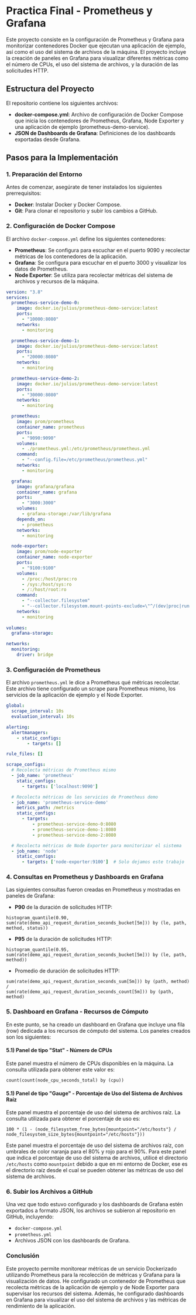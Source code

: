 
# Practica Final - Prometheus y Grafana

Este proyecto consiste en la configuración de Prometheus y Grafana para monitorizar contenedores Docker que ejecutan una aplicación de ejemplo, así como el uso del sistema de archivos de la máquina. El proyecto incluye la creación de paneles en Grafana para visualizar diferentes métricas como el número de CPUs, el uso del sistema de archivos, y la duración de las solicitudes HTTP.

## Estructura del Proyecto

El repositorio contiene los siguientes archivos:

- **docker-compose.yml**: Archivo de configuración de Docker Compose que inicia los contenedores de Prometheus, Grafana, Node Exporter y una aplicación de ejemplo (prometheus-demo-service).
- **JSON de Dashboards de Grafana**: Definiciones de los dashboards exportadas desde Grafana.

## Pasos para la Implementación

### 1. **Preparación del Entorno**

Antes de comenzar, asegúrate de tener instalados los siguientes prerrequisitos:

- **Docker**: Instalar Docker y Docker Compose.
- **Git**: Para clonar el repositorio y subir los cambios a GitHub.

### 2. **Configuración de Docker Compose**

El archivo `docker-compose.yml` define los siguientes contenedores:

- **Prometheus**: Se configura para escuchar en el puerto 9090 y recolectar métricas de los contenedores de la aplicación.
- **Grafana**: Se configura para escuchar en el puerto 3000 y visualizar los datos de Prometheus.
- **Node Exporter**: Se utiliza para recolectar métricas del sistema de archivos y recursos de la máquina.

```yaml
version: "3.8"
services:
  prometheus-service-demo-0:
    image: docker.io/julius/prometheus-demo-service:latest
    ports:
      - "10000:8080"
    networks:
      - monitoring

  prometheus-service-demo-1:
    image: docker.io/julius/prometheus-demo-service:latest
    ports:
      - "20000:8080"
    networks:
      - monitoring

  prometheus-service-demo-2:
    image: docker.io/julius/prometheus-demo-service:latest
    ports:
      - "30000:8080"
    networks:
      - monitoring

  prometheus:
    image: prom/prometheus
    container_name: prometheus
    ports:
      - "9090:9090"
    volumes:
      - ./prometheus.yml:/etc/prometheus/prometheus.yml
    command:
      - "--config.file=/etc/prometheus/prometheus.yml"
    networks:
      - monitoring

  grafana:
    image: grafana/grafana
    container_name: grafana
    ports:
      - "3000:3000"
    volumes:
      - grafana-storage:/var/lib/grafana
    depends_on:
      - prometheus
    networks:
      - monitoring

  node-exporter:
    image: prom/node-exporter
    container_name: node-exporter
    ports:
      - "9100:9100"
    volumes:
      - /proc:/host/proc:ro
      - /sys:/host/sys:ro
      - /:/host/root:ro
    command:
      - "--collector.filesystem"
      - "--collector.filesystem.mount-points-exclude=\"^/(dev|proc|run|sys|media|mnt|var/lib/docker/.+)($|/)\""
    networks:
      - monitoring
  
volumes:
  grafana-storage:

networks:
  monitoring:
    driver: bridge
```

### 3. **Configuración de Prometheus**

El archivo `prometheus.yml` le dice a Prometheus qué métricas recolectar. Este archivo tiene configurado un scrape para Prometheus mismo, los servicios de la aplicación de ejemplo y el Node Exporter.

```yaml
global:
  scrape_interval: 10s
  evaluation_interval: 10s

alerting:
  alertmanagers:
    - static_configs:
        - targets: []

rule_files: []

scrape_configs:
  # Recolecta métricas de Prometheus mismo
  - job_name: 'prometheus'
    static_configs:
      - targets: ['localhost:9090']

  # Recolecta métricas de los servicios de Prometheus demo
  - job_name: 'prometheus-service-demo'
    metrics_path: /metrics
    static_configs:
      - targets:
          - prometheus-service-demo-0:8080
          - prometheus-service-demo-1:8080
          - prometheus-service-demo-2:8080

  # Recolecta métricas de Node Exporter para monitorizar el sistema
  - job_name: 'node'
    static_configs:
      - targets: ['node-exporter:9100']  # Solo dejamos este trabajo

```

### 4. **Consultas en Prometheus y Dashboards en Grafana**

Las siguientes consultas fueron creadas en Prometheus y mostradas en paneles de Grafana:

- **P90** de la duración de solicitudes HTTP:
```prometheus
histogram_quantile(0.90, sum(rate(demo_api_request_duration_seconds_bucket[5m])) by (le, path, method, status))
```
  
- **P95** de la duración de solicitudes HTTP:
```prometheus
histogram_quantile(0.95, sum(rate(demo_api_request_duration_seconds_bucket[5m])) by (le, path, method))
```


- Promedio de duración de solicitudes HTTP:
```prometheus
sum(rate(demo_api_request_duration_seconds_sum[5m])) by (path, method) /
sum(rate(demo_api_request_duration_seconds_count[5m])) by (path, method)
```

### 5. **Dashboard en Grafana - Recursos de Cómputo**

En este punto, se ha creado un dashboard en Grafana que incluye una fila (row) dedicada a los recursos de cómputo del sistema. Los paneles creados son los siguientes:

#### 5.1) **Panel de tipo "Stat" - Número de CPUs**

Este panel muestra el número de CPUs disponibles en la máquina. La consulta utilizada para obtener este valor es:

```prometheus
count(count(node_cpu_seconds_total) by (cpu))
```

#### 5.1) **Panel de tipo "Gauge" - Porcentaje de Uso del Sistema de Archivos Raíz**

Este panel muestra el porcentaje de uso del sistema de archivos raíz. La consulta utilizada para obtener el porcentaje de uso es:

```prometheus
100 * (1 - (node_filesystem_free_bytes{mountpoint="/etc/hosts"} / node_filesystem_size_bytes{mountpoint="/etc/hosts"}))
```

Este panel muestra el porcentaje de uso del sistema de archivos raíz, con umbrales de color naranja para el 80% y rojo para el 90%. Para este panel que indica el porcentaje de uso del sistema de archivos, utilicé el directorio `/etc/hosts` como `mountpoint` debido a que en mi entorno de Docker, ese es el directorio raíz desde el cual se pueden obtener las métricas de uso del sistema de archivos. 

### 6. **Subir los Archivos a GitHub**

Una vez que todo estuvo configurado y los dashboards de Grafana estén exportados a formato JSON, los archivos se subieron al repositorio en GitHub, incluyendo:

- `docker-compose.yml`
- `prometheus.yml`
- Archivos JSON con los dashboards de Grafana.

### Conclusión

Este proyecto permite monitorear métricas de un servicio Dockerizado utilizando Prometheus para la recolección de métricas y Grafana para la visualización de datos. He configurado un contenedor de Prometheus que recolecta métricas de la aplicación de ejemplo y de Node Exporter para supervisar los recursos del sistema. Además, he configurado dashboards en Grafana para visualizar el uso del sistema de archivos y las métricas de rendimiento de la aplicación.
